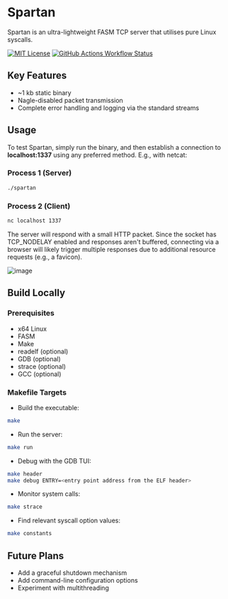 # Spartan

Spartan is an ultra-lightweight FASM TCP server that utilises pure Linux syscalls.

[![MIT License](https://img.shields.io/badge/License-MIT-green.svg)](https://github.com/smercer10/spartan/blob/main/LICENSE)
[![GitHub Actions Workflow Status](https://img.shields.io/github/actions/workflow/status/smercer10/spartan/build.yml?label=CI)](https://github.com/smercer10/spartan/actions/workflows/build.yml)

## Key Features

- ~1 kb static binary
- Nagle-disabled packet transmission
- Complete error handling and logging via the standard streams

## Usage

To test Spartan, simply run the binary, and then establish a connection to **localhost:1337** using any preferred method. E.g., with netcat:

### Process 1 (Server)

```bash
./spartan
```

### Process 2 (Client)

```bash
nc localhost 1337
```

The server will respond with a small HTTP packet. Since the socket has TCP_NODELAY enabled and responses aren't buffered, connecting via a browser will likely trigger multiple responses due to additional resource requests (e.g., a favicon).

![image](https://github.com/smercer10/spartan/assets/130914459/0dc2f721-b733-409b-b7b0-4e50c4524ca3)

## Build Locally

### Prerequisites

- x64 Linux
- FASM
- Make
- readelf (optional)
- GDB (optional)
- strace (optional)
- GCC (optional)

### Makefile Targets

- Build the executable:

```bash
make
```

- Run the server:

```bash
make run
```

- Debug with the GDB TUI:

```bash
make header
make debug ENTRY=<entry point address from the ELF header>
```

- Monitor system calls:

```bash
make strace
```

- Find relevant syscall option values:

```bash
make constants
```

## Future Plans

- Add a graceful shutdown mechanism
- Add command-line configuration options
- Experiment with multithreading
